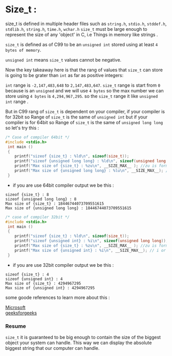 # Size_t  : 

size_t is defined in multiple header files such as `string.h`, `stdio.h`, `stddef.h`, `stdlib.h`, `string.h`, `time.h`, `wchar.h`
`size_t` must be large enough to represent the size of any 'object' in C, i.e Things in memory like strings .

`size_t` is defined as of C99 to be an `unsigned int` stored using at least `4 bytes of memory`.

`unsigned int` means `size_t` values cannot be negative.

Now the key takeaway here is that the rang of values that `size_t` can store is going to be grater than `int` as far as positive integers: 

`int` range is `-2,147,483,648` to `2,147,483,647`. 
`size_t` range is start from `0` because is an `unsigned` and we will use `4 bytes` so the max number we can store using `4 bytes` is `4,294,967,295`. so the `size_t` range it like `unsigned int` range .

But in C99 rang of `size_t` is dependent on your compiler, if your compiler is for 32bit so Range of `size_t` is the same of `unsigned int` but if your compiler is for 64bit so Range of `size_t` is the same of `unsigned long long` so let's try this : 

```c 
/* Case of compiler 64bit */
#include <stdio.h> 
 int main ()
 {
    printf("sizeof {size_t} : %ld\n", sizeof(size_t)); 
    printf("sizeof {unsigned long long} : %ld\n", sizeof(unsigned long long)); //llu is format to print unsigned long long
    printf("Max size of {size_t} : %zu\n", __SIZE_MAX__ ); //zu is format to print size_t
    printf("Max size of {unsigned long long} : %lu\n", __SIZE_MAX__); // llu is format to print unsigned long long or you can use lu
 }
```
* if you are use 64bit compiler output we be this :

```shell 
sizeof {size_t} : 8
sizeof {unsigned long long} : 8
Max size of {size_t} : 18446744073709551615
Max size of {unsigned long long} : 18446744073709551615
```

```c
/* case of compiler 32bit */
#include <stdio.h>
 int main ()
 {
    printf("sizeof {size_t} : %ld\n", sizeof(size_t)); 
    printf("sizeof {unsigned int} : %i\n", sizeof(unsigned long long)); //
    printf("Max size of {size_t} : %zu\n", __SIZE_MAX__ ); //zu is format to print size_t
    printf("Max size of {unsigned int} : %i\n", __SIZE_MAX__); // i or u format to print unsigned int
 }
```
* if you are use 32bit compiler output we be this :
```shell 
sizeof {size_t} : 4
sizeof {unsigned int} : 4
Max size of {size_t} : 4294967295
Max size of {unsigned int} : 4294967295
```

some goode references to learn more about this : 
 
[Microsoft](https://docs.microsoft.com/en-us/cpp/c-language/cpp-integer-limits?view=msvc-170)<br>
[geeksforgeeks](https://www.geeksforgeeks.org/size_t-data-type-c-language/)

### Resume
`size_t` it is guaranteed to be big enough to contain the size of the biggest object your system can handle. This way we can display the absolute biggest string that our computer can handle.